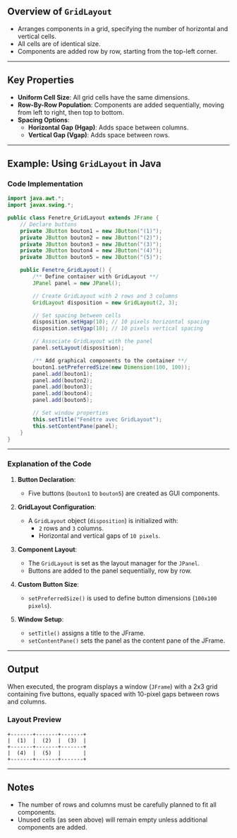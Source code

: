 
## Overview of `GridLayout`
- Arranges components in a grid, specifying the number of horizontal and vertical cells.
- All cells are of identical size.
- Components are added row by row, starting from the top-left corner.

---

## Key Properties
- **Uniform Cell Size**: All grid cells have the same dimensions.
- **Row-By-Row Population**: Components are added sequentially, moving from left to right, then top to bottom.
- **Spacing Options**:
  - **Horizontal Gap (Hgap)**: Adds space between columns.
  - **Vertical Gap (Vgap)**: Adds space between rows.

---

## Example: Using `GridLayout` in Java

### Code Implementation

```java
import java.awt.*;
import javax.swing.*;

public class Fenetre_GridLayout extends JFrame {
    // Declare buttons
    private JButton bouton1 = new JButton("(1)");
    private JButton bouton2 = new JButton("(2)");
    private JButton bouton3 = new JButton("(3)");
    private JButton bouton4 = new JButton("(4)");
    private JButton bouton5 = new JButton("(5)");

    public Fenetre_GridLayout() {
        /** Define container with GridLayout **/
        JPanel panel = new JPanel();

        // Create GridLayout with 2 rows and 3 columns
        GridLayout disposition = new GridLayout(2, 3);

        // Set spacing between cells
        disposition.setHgap(10); // 10 pixels horizontal spacing
        disposition.setVgap(10); // 10 pixels vertical spacing

        // Associate GridLayout with the panel
        panel.setLayout(disposition);

        /** Add graphical components to the container **/
        bouton1.setPreferredSize(new Dimension(100, 100));
        panel.add(bouton1);
        panel.add(bouton2);
        panel.add(bouton3);
        panel.add(bouton4);
        panel.add(bouton5);

        // Set window properties
        this.setTitle("Fenêtre avec GridLayout");
        this.setContentPane(panel);
    }
}
````

---

### Explanation of the Code

1. **Button Declaration**:
    
    - Five buttons (`bouton1` to `bouton5`) are created as GUI components.
2. **GridLayout Configuration**:
    
    - A `GridLayout` object (`disposition`) is initialized with:
        - `2` rows and `3` columns.
        - Horizontal and vertical gaps of `10 pixels`.
3. **Component Layout**:
    
    - The `GridLayout` is set as the layout manager for the `JPanel`.
    - Buttons are added to the panel sequentially, row by row.
4. **Custom Button Size**:
    
    - `setPreferredSize()` is used to define button dimensions (`100x100 pixels`).
5. **Window Setup**:
    
    - `setTitle()` assigns a title to the JFrame.
    - `setContentPane()` sets the panel as the content pane of the JFrame.

---

## Output

When executed, the program displays a window (`JFrame`) with a 2x3 grid containing five buttons, equally spaced with 10-pixel gaps between rows and columns.

### Layout Preview

```
+-------+-------+-------+
|  (1)  |  (2)  |  (3)  |
+-------+-------+-------+
|  (4)  |  (5)  |       |
+-------+-------+-------+
```

---

## Notes

- The number of rows and columns must be carefully planned to fit all components.
- Unused cells (as seen above) will remain empty unless additional components are added.